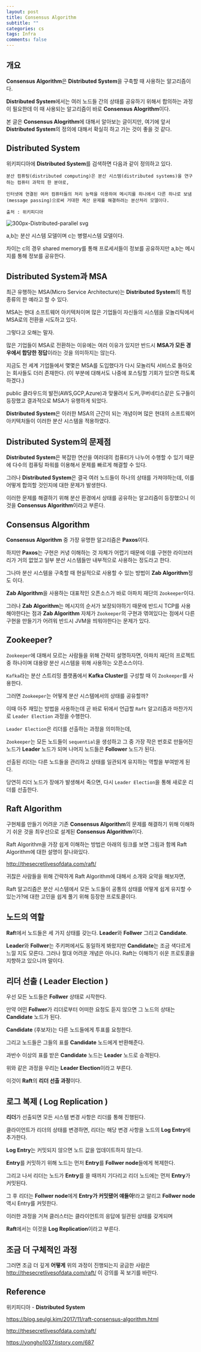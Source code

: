 ```yaml
---
layout: post
title: Consensus Algorithm
subtitle: ""
categories: cs
tags: Infra
comments: false
---
```


## 개요

**Consensus Algorithm**은 **Distributed System**을 구축할 때 사용하는 알고리즘이다.

**Distributed System**에서는 여러 노드들 간의 상태를 공유하기 위해서 합의하는 과정이 필요한데 이 때 사용되는 알고리즘이 바로 **Consensus Alogrithm**이다.

본 글은 **Consensus Alogrithm**에 대해서 알아보는 글이지만, 여기에 앞서 **Distributed System**의 정의에 대해서 확실히 하고 가는 것이 좋을 것 같다.

## Distributed System

위키피디아에 **Distributed System**를 검색하면 다음과 같이 정의하고 있다.

```
분산 컴퓨팅(distributed computing)은 분산 시스템(distributed systems)을 연구하는 컴퓨터 과학의 한 분야로,

인터넷에 연결된 여러 컴퓨터들의 처리 능력을 이용하여 메시지를 하나에서 다른 하나로 보냄(message passing)으로써 거대한 계산 문제를 해결하려는 분산처리 모델이다.

출처 : 위키피디아
```

![300px-Distributed-parallel svg](https://user-images.githubusercontent.com/43809168/79941363-14b08280-849f-11ea-9b06-1d2141f36a65.png)

a,b는 분산 시스템 모델이며 c는 병렬시스템 모델이다.

차이는 c의 경우 shared memory를 통해 프로세서들이 정보를 공유하지만 a,b는 메시지를 통해 정보를 공유한다.

## Distributed System과 MSA

최근 유행하는 MSA(Micro Service Architecture)는 **Distributed System**의 특정 종류의 한 예라고 할 수 있다.

MSA는 현대 소프트웨어 아키텍처이며 많은 기업들이 자신들의 시스템을 모놀리틱에서 MSA로의 전환을 시도하고 있다.

그렇다고 오해는 말자.

많은 기업들이 MSA로 전환하는 이유에는 여러 이유가 있지만 반드시 **MSA가 모든 경우에서 합당한 정답**이라는 것을 의미하지는 않는다.

지금도 전 세계 기업들에서 몇몇은 MSA를 도입했다가 다시 모놀리틱 서비스로 돌아오는 회사들도 더러 존재한다. (이 부분에 대해서도 나중에 포스팅할 기회가 있으면 하도록 하겠다.)

public 클라우드의 발전(AWS,GCP,Azure)과 맞물려서 도커,쿠버네티스같은 도구들이 등장했고 결과적으로 MSA가 유행하게 되었다.

**Distributed System**은 이러한 MSA의 근간이 되는 개념이며 많은 현대의 소프트웨어 아키텍처들이 이러한 분산 시스템을 적용하였다.

## Distributed System의 문제점

**Distributed System**은 복잡한 연산을 여러대의 컴퓨터가 나누어 수행할 수 있기 때문에 다수의 컴퓨팅 파워를 이용해서 문제를 빠르게 해결할 수 있다.

그러나 **Distributed System**은 결국 여러 노드들이 하나의 상태를 가져야하는데, 이를 어떻게 합의할 것인지에 대한 문제가 발생한다.

이러한 문제를 해결하기 위해 분산 환경에서 상태를 공유하는 알고리즘이 등장했으니 이것을 **Consensus Algorithm**이라고 부른다.

## Consensus Algorithm

**Consensus Algorithm** 중 가장 유명한 알고리즘은 **Paxos**이다.

하지만 **Paxos**는 구현은 커녕 이해하는 것 자체가 어렵기 때문에 이를 구현한 라이브러리가 거의 없었고 일부 분산 시스템들만 내부적으로 사용하는 정도라고 한다.

그나마 분산 시스템을 구축할 때 현실적으로 사용할 수 있는 방법이 **Zab Algorithm**정도 이다.

**Zab Algorithm**을 사용하는 대표적인 오픈소스가 바로 아파치 재단의 `Zookeeper`이다.

그러나 **Zab Algorithm**는 메시지의 순서가 보장되야하기 때문에 반드시 TCP를 사용해야한다는 점과 **Zab Algorithm** 자체가 `Zookeeper`의 구현과 엮여있다는 점에서 다른 구현을 만들기가 어려워 반드시 JVM을 띄워야한다는 문제가 있다.

## Zookeeper?

`Zookeeper`에 대해서 모르는 사람들을 위해 간략히 설명하자면, 아파치 재단의 프로젝트 중 하나이며 대용량 분산 시스템을 위해 사용하는 오픈소스이다.

`Kafka`라는 분산 스트리밍 플랫폼에서 **Kafka Cluster**를 구성할 때 이 `Zookeeper`를 사용한다.

그러면 `Zookeeper`는 어떻게 분산 시스템에서의 상태를 공유할까?

이때 아주 재밌는 방법을 사용하는데 곧 바로 뒤에서 언급할 `Raft` 알고리즘과 마찬가지로 `Leader Election` 과정을 수행한다.

`Leader Election`은 리더를 선출하는 과정을 의미하는데,

`Zookeeper`는 모든 노드들이 `sequential`을 생성하고 그 중 가장 작은 번호로 만들어진 노드가 **Leader** 노드가 되며 나머지 노드들은 **Follower** 노드가 된다.

선출된 리더는 다른 노드들을 관리하고 상태를 일관되게 유지하는 역할을 부여받게 된다.

당연히 리더 노드가 장애가 발생해서 죽으면, 다시 `Leader Election`을 통해 새로운 리더를 선출한다.

## Raft Algorithm

구현체를 만들기 어려운 기존 **Consensus Algorithm**의 문제를 해결하기 위해 이해하기 쉬운 것을 최우선으로 설계된 **Consensus Algorithm**이다.

Raft Algorithm을 가장 쉽게 이해하는 방법은 아래의 링크를 보면 그림과 함께 Raft Algorithm에 대한 설명이 잘나와있다.

http://thesecretlivesofdata.com/raft/

귀찮은 사람들을 위해 간략하게 Raft Algorithm에 대해서 소개와 요약을 해보자면,

Raft 알고리즘은 분산 시스템에서 모든 노드들이 공통의 상태를 어떻게 쉽게 유지할 수 있는가?에 대한 고민을 쉽게 풀기 위해 등장한 프로토콜이다.

## 노드의 역할

**Raf**t에서 노드들은 세 가지 상태를 갖는다. **Leader**와 **Follwer** 그리고 **Candidate**.

**Leader**와 **Follwer**는 주키퍼에서도 동일하게 봐왔지만 **Candidate**는 조금 색다르게 느낄 지도 모른다. 그러나 절대 어려운 개념은 아니다. Raft는 이해하기 쉬운 프로토콜을 지향하고 있으니까 말이다.

## 리더 선출 ( Leader Election )

우선 모든 노드들은 **Follwer** 상태로 시작한다.

만약 어떤 **Follwer**가 리더로부터 어떠한 요청도 듣지 않으면 그 노드의 상태는 **Candidate** 노드가 된다.

**Candidate** (후보자)는 다른 노드들에게 투표를 요청한다.

그리고 노드들은 그들의 표를 **Candidate** 노드에게 반환해준다.

과반수 이상의 표를 받은 **Candidate** 노드는 **Leader** 노드로 승격된다.

위와 같은 과정을 우리는 **Leader Election**이라고 부른다.

이것이 **Raft**의 **리더 선출 과정**이다.

## 로그 복제 ( Log Replication )

**리더**가 선출되면 모든 시스템 변경 사항은 리더를 통해 진행된다.

클라이언트가 리더의 상태를 변경하면, 리더는 해당 변경 사항을 노드의 **Log Entry**에 추가한다.

**Log Entry**는 커밋되지 않으면 노드 값을 업데이트하지 않는다.

**Entry**를 커밋하기 위해 노드는 먼저 **Entry**를 **Follwer node**들에게 복제한다.

그리고 나서 리더는 노드가 **Entry**를 쓸 때까지 기다리고 리더 노드에는 먼저 **Entry**가 커밋된다.

그 후 리더는 **Follwer node**에게 **Entry가 커밋됐어 얘들아**!라고 알리고 **Follwer node** 역시 Entry를 커밋한다.

이러한 과정을 거쳐 클러스터는 클라이언트의 응답에 일관된 상태를 갖게되며

**Raft**에서는 이것을 **Log Replication**이라고 부른다.

## 조금 더 구체적인 과정

그러면 조금 더 깊게 **어떻게** 위의 과정이 진행되는지 궁금한 사람은 http://thesecretlivesofdata.com/raft/ 이 강의를 꼭 보기를 바란다.

## Reference

위키피디아 - **Distributed System**

https://blog.seulgi.kim/2017/11/raft-consensus-algorithm.html

http://thesecretlivesofdata.com/raft/

https://yongho1037.tistory.com/687
